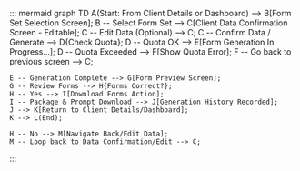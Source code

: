 ::: mermaid 
graph TD
    A(Start: From Client Details or Dashboard) --> B[Form Set Selection Screen];
    B -- Select Form Set --> C[Client Data Confirmation Screen - Editable];
    C -- Edit Data (Optional) --> C;
    C -- Confirm Data / Generate --> D{Check Quota};
    D -- Quota OK --> E[Form Generation In Progress...];
    D -- Quota Exceeded --> F[Show Quota Error];
    F -- Go back to previous screen --> C;

    E -- Generation Complete --> G[Form Preview Screen];
    G -- Review Forms --> H{Forms Correct?};
    H -- Yes --> I[Download Forms Action];
    I -- Package & Prompt Download --> J[Generation History Recorded];
    J --> K[Return to Client Details/Dashboard];
    K --> L(End);

    H -- No --> M[Navigate Back/Edit Data];
    M -- Loop back to Data Confirmation/Edit --> C;
:::
